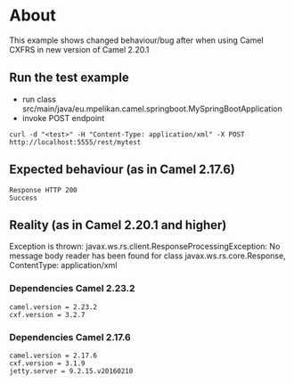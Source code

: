 # About
This example shows changed behaviour/bug after when using Camel CXFRS in new version of Camel 2.20.1


## Run the test example
- run class src/main/java/eu.mpelikan.camel.springboot.MySpringBootApplication
- invoke POST endpoint

`curl -d "<test>" -H "Content-Type: application/xml" -X POST http://localhost:5555/rest/mytest`

## Expected behaviour (as in Camel 2.17.6)
```
Response HTTP 200
Success
```


## Reality (as in Camel 2.20.1 and higher)
Exception is thrown:
javax.ws.rs.client.ResponseProcessingException: No message body reader has been found for class javax.ws.rs.core.Response, ContentType: application/xml

### Dependencies Camel 2.23.2
```
camel.version = 2.23.2
cxf.version = 3.2.7
```

### Dependencies Camel 2.17.6
```
camel.version = 2.17.6
cxf.version = 3.1.9
jetty.server = 9.2.15.v20160210
```